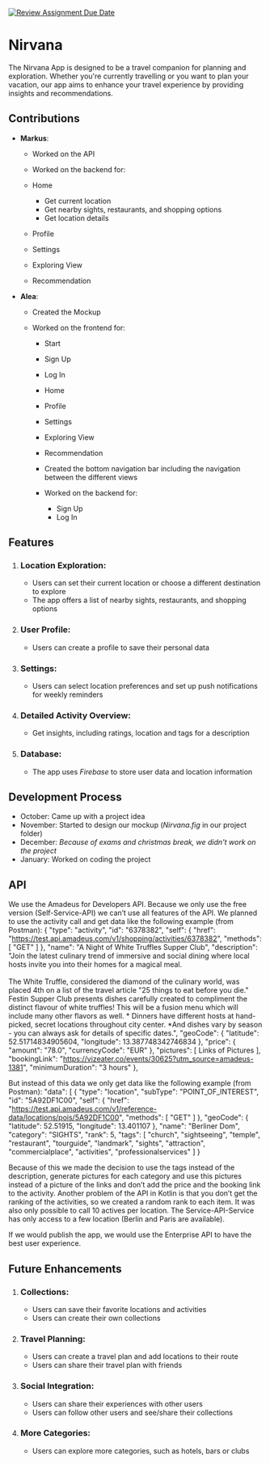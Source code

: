 [![Review Assignment Due Date](https://classroom.github.com/assets/deadline-readme-button-24ddc0f5d75046c5622901739e7c5dd533143b0c8e959d652212380cedb1ea36.svg)](https://classroom.github.com/a/_Od3b_Hk)


# **Nirvana**

The Nirvana App is designed to be a travel companion for planning and exploration. Whether you're currently travelling or you want to plan your vacation, our app aims to enhance your travel experience by providing insights and recommendations.


## Contributions

* **Markus**:
   * Worked on the API
  
   * Worked on the backend for:
   * Home
     * Get current location
     * Get nearby sights, restaurants, and shopping options
     * Get location details
   * Profile 
   * Settings
   * Exploring View
   * Recommendation

* **Alea**:
   * Created the Mockup
  
   * Worked on the frontend for:
     * Start
     * Sign Up
     * Log In
     * Home
     * Profile
     * Settings
     * Exploring View
     * Recommendation
     
     * Created the bottom navigation bar including the navigation between the different views
     
     * Worked on the backend for:
       * Sign Up
       * Log In


## Features

1. ### Location Exploration:
   * Users can set their current location or choose a different destination to explore
   * The app offers a list of nearby sights, restaurants, and shopping options

2. ### User Profile:
   * Users can create a profile to save their personal data

3. ### Settings:
    * Users can select location preferences and set up push notifications for weekly reminders

4. ### Detailed Activity Overview:
   * Get insights, including ratings, location and tags for a description

5. ### Database:
   * The app uses _Firebase_ to store user data and location information


## Development Process

* October: Came up with a project idea
* November: Started to design our mockup (_Nirvana.fig_ in our project folder)
* December: _Because of exams and christmas break, we didn't work on the project_
* January: Worked on coding the project


## API
We use the Amadeus for Developers API.
Because we only use the free version (Self-Service-API) we can’t use all features of the API.
We planned to use the activity call and get data like the following example (from Postman):
    {
        "type": "activity",
        "id": "6378382",
        "self": {
            "href": "https://test.api.amadeus.com/v1/shopping/activities/6378382",
            "methods": [
                "GET"
            ]
        },
        "name": "A Night of White Truffles Supper Club",
        "description": "Join the latest culinary trend of immersive and social dining where local hosts invite you into their homes for a magical meal.<br><br>The White Truffle, considered the diamond of the culinary world, was placed 4th on a list of the travel article \"25 things to eat before you die.\" Festin Supper Club presents dishes carefully created to compliment the distinct flavour of white truffles! This will be a fusion menu which will include many other flavors as well. * Dinners have different hosts at hand-picked, secret locations throughout city center. *And dishes vary by season - you can always ask for details of specific dates.",
        "geoCode": {
            "latitude": 52.51714834905604,
            "longitude": 13.387748342746834
        },
        "price": {
            "amount": "78.0",
            "currencyCode": "EUR"
        },
        "pictures": [
            Links of Pictures
        ],
        "bookingLink": "https://vizeater.co/events/30625?utm_source=amadeus-1381",
        "minimumDuration": "3 hours"
    },

But instead of this data we only get data like the following example (from Postman):
    "data": [
        {
            "type": "location",
            "subType": "POINT_OF_INTEREST",
            "id": "5A92DF1C00",
            "self": {
                "href": "https://test.api.amadeus.com/v1/reference-data/locations/pois/5A92DF1C00",
                "methods": [
                    "GET"
                ]
            },
            "geoCode": {
                "latitude": 52.51915,
                "longitude": 13.401107
            },
            "name": "Berliner Dom",
            "category": "SIGHTS",
            "rank": 5,
            "tags": [
                "church",
                "sightseeing",
                "temple",
                "restaurant",
                "tourguide",
                "landmark",
                "sights",
                "attraction",
                "commercialplace",
                "activities",
                "professionalservices"
            ]
        }

Because of this we made the decision to use the tags instead of the description, generate pictures for each category and use this pictures instead of a picture of the links and don’t add the price and the booking link to the activity. Another problem of the API in Kotlin is that you don’t get the ranking of the activities, so we created a random rank to each item. It was also only possible to call 10 actives per location. The Service-API-Service has only access to a few location (Berlin and Paris are available).

If we would publish the app, we would use the Enterprise API to have the best user experience.



## Future Enhancements

1. ### Collections:
   * Users can save their favorite locations and activities
   * Users can create their own collections

2. ### Travel Planning:
    * Users can create a travel plan and add locations to their route
    * Users can share their travel plan with friends

3. ### Social Integration:
   * Users can share their experiences with other users
   * Users can follow other users and see/share their collections

4. ### More Categories:
   * Users can explore more categories, such as hotels, bars or clubs